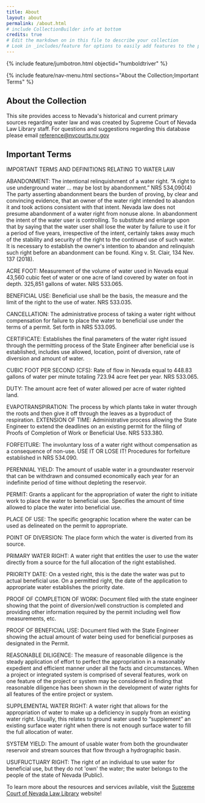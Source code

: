 ```yaml
---
title: About
layout: about
permalink: /about.html
# include CollectionBuilder info at bottom
credits: true
# Edit the markdown on in this file to describe your collection
# Look in _includes/feature for options to easily add features to the page
---
```


 {% include feature/jumbotron.html objectid="humboldtriver" %}

 {% include feature/nav-menu.html sections="About the Collection;Important Terms" %}

## About the Collection

This site provides access to Nevada's historical and current primary sources regarding water law and was created by Supreme Court of Nevada Law Library staff. For questions and suggestions regarding this database please email [reference@nvcourts.nv.gov](mailto:reference@nvcourts.nv.gov)  

## Important Terms

IMPORTANT TERMS AND DEFINITIONS RELATING TO WATER LAW

ABANDONMENT: The intentional relinquishment of a water right. “A right to use underground water ... may be lost by abandonment.” NRS 534,090(4)  The party asserting abandonment bears the burden of proving, by clear and convincing evidence, that an owner of the water right intended to abandon it and took actions consistent with that intent. Nevada law does not presume abandonment of a water right from nonuse alone. In abandonment the intent of the water user is controlling. To substitute and enlarge upon that by saying that the water user shall lose the water by failure to use it for a period of five years, irrespective of the intent, certainly takes away much of the stability and security of the right to the continued use of such water. It is necessary to establish the owner's intention to abandon and relinquish such right before an abandonment can be found.  King v. St. Clair, 134 Nev. 137 (2018).

ACRE FOOT: Measurement of the volume of water used in Nevada equal 43,560 cubic feet of water or one acre of land covered by water on foot in depth.  325,851 gallons of water.  NRS 533.065.

BENEFICIAL USE: Beneficial use shall be the basis, the measure and the limit of the right to the use of water. NRS 533.035.

CANCELLATION: The administrative process of taking a water right without compensation for failure to place the water to beneficial use under the terms of a permit.  Set forth in NRS 533.095.

CERTIFICATE: Establishes the final parameters of the water right issued through the permitting process of the State Engineer after beneficial use is established, includes use allowed, location, point of diversion, rate of diversion and amount of water.

CUBIC FOOT PER SECOND (CFS): Rate of flow in Nevada equal to 448.83 gallons of water per minute totaling 723.94 acre feet per year.  NRS 533.065.

DUTY: The amount acre feet of water allowed per acre of water righted land.

EVAPOTRANSPIRATION: The process by which plants take in water through the roots and then give it off through the leaves as a byproduct of respiration.
EXTENSION OF TIME: Administrative process allowing the State Engineer to extend the deadlines on an existing permit for the filing of Proofs of Completion of Work or Beneficial Use.  NRS 533.380.

FORFEITURE: The involuntary loss of a water right without compensation as a consequence of non-use.  USE IT OR LOSE IT!  Procedures for forfeiture established in NRS 534.090.

PERENNIAL YIELD: The amount of usable water in a groundwater reservoir that can be withdrawn and consumed economically each year for an indefinite period of time without depleting the reservoir. 

PERMIT: Grants a applicant for the appropriation of water the right to initiate work to place the water to beneficial use.  Specifies the amount of time allowed to place the water into beneficial use.

PLACE OF USE: The specific geographic location where the water can be used as delineated on the permit to appropriate.

POINT OF DIVERSION: The place form which the water is diverted from its source.

PRIMARY WATER RIGHT: A water right that entitles the user to use the water directly from a source for the full allocation of the right established.

PRIORITY DATE: On a vested right, this is the date the water was put to actual beneficial use.  On a permitted right, the date of the application to appropriate water establishes the priority date.

PROOF OF COMPLETION OF WORK: Document filed with the state engineer showing that the point of diversion/well construction is completed and providing other information required by the permit including well flow measurements, etc.

PROOF OF BENEFICIAL USE: Document filed with the State Engineer showing the actual amount of water being used for beneficial purposes as designated in the Permit.

REASONABLE DILIGENCE: The measure of reasonable diligence is the steady application of effort to perfect the appropriation in a reasonably expedient and efficient manner under all the facts and circumstances. When a project or integrated system is comprised of several features, work on one feature of the project or system may be considered in finding that reasonable diligence has been shown in the development of water rights for all features of the entire project or system.

SUPPLEMENTAL WATER RIGHT: A water right that allows for the appropriation of water to make up a deficiency in supply from an existing water right. Usually, this relates to ground water used to “supplement” an existing surface water right when there is not enough surface water to fill the full allocation of water.

SYSTEM YIELD: The amount of usable water from both the groundwater reservoir and stream sources that flow through a hydrographic basin.

USUFRUCTUARY RIGHT: The right of an individual to use water for beneficial use, but they do not 'own' the water; the water belongs to the people of the state of Nevada (Public).


To learn more about the resources and services avilable, visit the [Supreme Court of Nevada Law Library](https://nvcourts.gov/lawlibrary) website!


